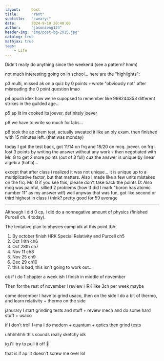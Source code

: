 ```yaml
---
layout:     post
title:      "rant"
subtitle:   ":weary:"
date:       2024-9-10 20:40:00
author:     "jasonzeng124"
header-img: "img/post-bg-2015.jpg"
catalog: true
mathjax: true
tags:
    - Life
---
```


Didn't really do anything since the weekend (see a pattern? hmm)

not much interesting going on in school... here are the "highlights":

p3 multi, missed ak on a quiz by 0 points :skull: wrote "obviously not" after misreading the 0 point question lmao

p4 apush idek how we're supopsed to remember like 998244353 different strikes in the guilded age...

p5 ap lit im cooked its joever, definitely joever

p6 we have to write so much for labs...

p8 took the ap chem test, actually sweated it like an oly exam. then finished with 15 minutes left. (that was monday)

today I got the test back, got 11/14 on frq and 18/20 on mcq. joever. on frq i lost 3 points by writing the answer without any work :skull: then negotiated with Mr. G to get 2 more points (out of 3 full) cuz the answer is unique by linear algebra (haha)...

except that after class i realized it was not unique... it is unique up to a multiplicative factor, but that matters. Also I made like a few units mistakes on the frq. Mr. G if you see this, please don't take back the points D: Also mcq was painful, sillied 2 problems (how tf did I mark "boron has atomic number 11" as my answer wtf) well anyway that was fun, got like second or third highest in class i think? pretty good for 59 average


---

Although I did 0 cp, I did do a nonnegative amount of physics (finished Purcell ch. 4 today).

The tentative plan to ~~physics camp~~ idk at this point tbh:

1. By october finish HRK Special Relativity and Purcell ch5
2. Oct 14th ch6
3. Oct 28th ch7
4. Nov 11 ch8
5. Nov 25 ch9
6. Dec 29 ch10
7. this is bad, this isn't going to work out...

ok if i do 1 chapter a week ish I finish in middle of november

Then for the rest of november I review HRK like 3ch per week maybe

come december I have to grind usaco, then on the side I do a bit of thermo, and learn relativity + thermo on the side

janurary I start grinding tests and stuff + review mech and do some hard stuff + usaco

if I don't troll f=ma I do modern + quantum + optics then grind tests


uhhhhhhh this sounds really sketchy idk

ig i'll try to pull it off :pray:

that is if ap lit doesn't screw me over lol